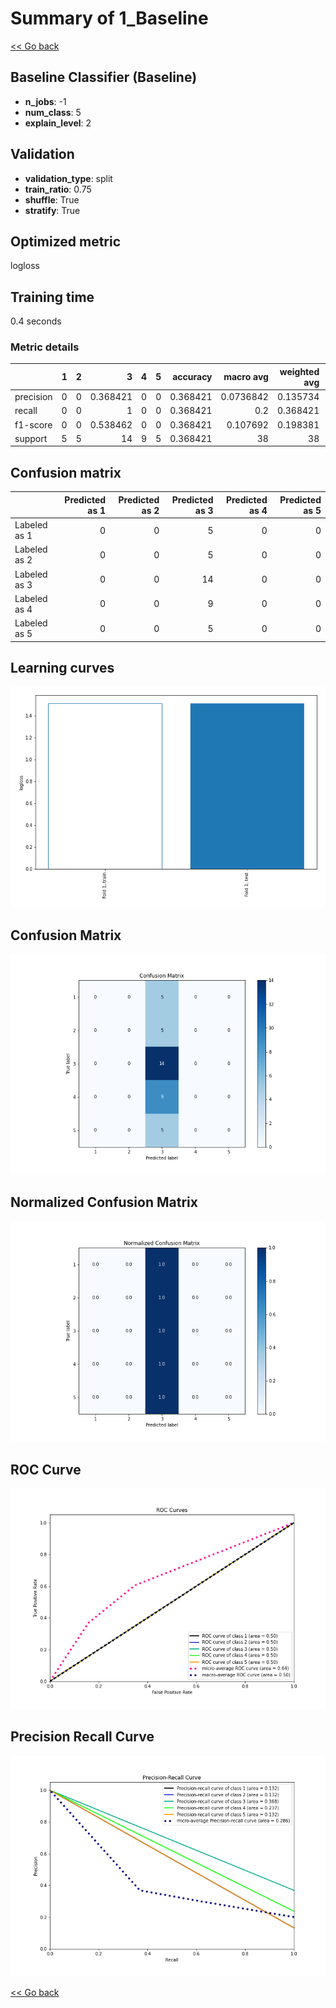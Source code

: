 # Summary of 1_Baseline

[<< Go back](../README.md)


## Baseline Classifier (Baseline)
- **n_jobs**: -1
- **num_class**: 5
- **explain_level**: 2

## Validation
 - **validation_type**: split
 - **train_ratio**: 0.75
 - **shuffle**: True
 - **stratify**: True

## Optimized metric
logloss

## Training time

0.4 seconds

### Metric details
|           |   1 |   2 |         3 |   4 |   5 |   accuracy |   macro avg |   weighted avg |   logloss |
|:----------|----:|----:|----------:|----:|----:|-----------:|------------:|---------------:|----------:|
| precision |   0 |   0 |  0.368421 |   0 |   0 |   0.368421 |   0.0736842 |       0.135734 |   1.51083 |
| recall    |   0 |   0 |  1        |   0 |   0 |   0.368421 |   0.2       |       0.368421 |   1.51083 |
| f1-score  |   0 |   0 |  0.538462 |   0 |   0 |   0.368421 |   0.107692  |       0.198381 |   1.51083 |
| support   |   5 |   5 | 14        |   9 |   5 |   0.368421 |  38         |      38        |   1.51083 |


## Confusion matrix
|              |   Predicted as 1 |   Predicted as 2 |   Predicted as 3 |   Predicted as 4 |   Predicted as 5 |
|:-------------|-----------------:|-----------------:|-----------------:|-----------------:|-----------------:|
| Labeled as 1 |                0 |                0 |                5 |                0 |                0 |
| Labeled as 2 |                0 |                0 |                5 |                0 |                0 |
| Labeled as 3 |                0 |                0 |               14 |                0 |                0 |
| Labeled as 4 |                0 |                0 |                9 |                0 |                0 |
| Labeled as 5 |                0 |                0 |                5 |                0 |                0 |

## Learning curves
![Learning curves](learning_curves.png)
## Confusion Matrix

![Confusion Matrix](confusion_matrix.png)


## Normalized Confusion Matrix

![Normalized Confusion Matrix](confusion_matrix_normalized.png)


## ROC Curve

![ROC Curve](roc_curve.png)


## Precision Recall Curve

![Precision Recall Curve](precision_recall_curve.png)



[<< Go back](../README.md)

